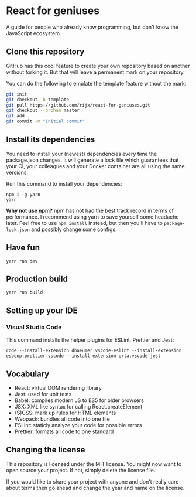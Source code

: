 # React for geniuses

A guide for people who already know programming, but don't know the JavaScript ecosystem.

## Clone this repository

GitHub has this cool feature to create your own repository based on another without forking it. But that will leave a permanent mark on your repository.

You can do the following to emulate the template feature without the mark:

```bash
git init
git checkout -b template
git pull https://github.com/rijx/react-for-geniuses.git
git checkout --orphan master
git add .
git commit -m "Initial commit"
```

## Install its dependencies

You need to install your (newest) dependencies every time the package.json changes. It will generate a lock file which guarantees that your CI, your colleagues and your Docker container are all using the same versions.

Run this command to install your dependencies:

```
npm i -g yarn
yarn
```

**Why not use npm?** npm has not had the best track record in terms of performance. I recommend using yarn to save yourself some headache later. Feel free to use `npm install` instead, but then you'll have to `package-lock.json` and possibly change some configs.

## Have fun

```
yarn run dev
```

## Production build

```
yarn run build
```

## Setting up your IDE

### Visual Studio Code

This command installs the helper plugins for ESLint, Prettier and Jest:

```
code --install-extension dbaeumer.vscode-eslint --install-extension esbenp.prettier-vscode --install-extension orta.vscode-jest
```

## Vocabulary

- React: virtual DOM rendering library
- Jest: used for unit tests
- Babel: compiles modern JS to ES5 for older browsers
- JSX: XML like syntax for calling React.createElement
- (S)CSS: mark up rules for HTML elements
- Webpack: bundles all code into one file
- ESLint: staticly analyze your code for possible errors
- Prettier: formats all code to one standard

## Changing the license

This repository is licensed under the MIT license. You might now want to open source your project. If not, simply delete the license file.

If you would like to share your project with anyone and don't really care about terms then go ahead and change the year and name on the license.

